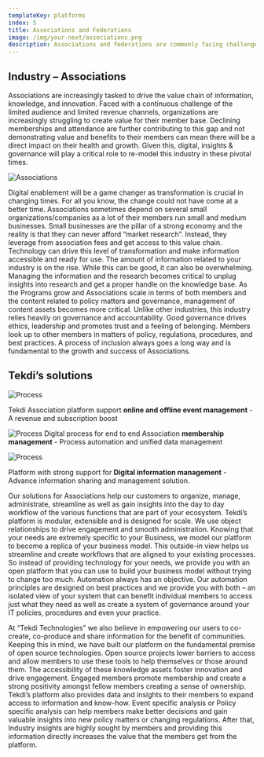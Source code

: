 ```yaml
---
templateKey: platforms
index: 5
title: Associations and Federations
image: /img/your-next/associations.png
description: Associations and federations are commonly facing challenges with creating value to their members and improving member stickiness along with limited revenue sources. In this era, Digital enablement by associations and federations is playing a key role in the transformation of business processes. Our digital platform solution has certainly helped the associations in better organisation, management and administration of day to day and specific workflows and functions that are part of their ecosystem.
---
```

<!-- <style>
.tablelines table, .tablelines td, .tablelines th {
    border: 1px solid black; padding:10px;
    }
</style> -->


## **Industry – Associations**

Associations are increasingly tasked to drive the value chain of information, knowledge, and innovation. Faced with a continuous challenge of the limited audience and limited revenue channels, organizations are increasingly struggling to create value for their member base. Declining memberships and attendance are further contributing to this gap and not demonstrating value and benefits to their members can mean there will be a direct impact on their health and growth. Given this, digital, insights & governance will play a critical role to re-model this industry in these pivotal times.


![Associations](/img/your-next/associations-content-img.jpg)


Digital enablement will be a game changer as transformation is crucial in changing times. For all you know, the change could not have come at a better time. Associations sometimes depend on several small organizations/companies as a lot of their members run small and medium businesses. Small businesses are the pillar of a strong economy and the reality is that they can never afford “market research”. Instead, they leverage from association fees and get access to this value chain. Technology can drive this level of transformation and make information accessible and ready for use. The amount of information related to your industry is on the rise. While this can be good, it can also be overwhelming. Managing the information and the research becomes critical to unplug insights into research and get a proper handle on the knowledge base. As the Programs grow and Associations scale in terms of both members and the content related to policy matters and governance, management of content assets becomes more critical. Unlike other industries, this industry relies heavily on governance and accountability. Good governance drives ethics, leadership and promotes trust and a feeling of belonging. Members look up to other members in matters of policy, regulations, procedures, and best practices.  A process of inclusion always goes a long way and is fundamental to the growth and success of Associations. 

## **Tekdi’s solutions**

<div class="row">
<div class="col-md-4">

![Process](/img/your-next/association-event-mgmt.jpg)

Tekdi Association platform support **online and offline event management** - A revenue and subscription boost

</div>
<div class="col-md-4">

  ![Process](/img/your-next/association-digital-info-mgmt.jpg/img/your-next/association-register.jpg)
  Digital process for end to end Association **membership management** - Process automation and unified data management
</div>
<div class="col-md-4">

  ![Process](/img/your-next/association-digital-info-mgmt.jpg)

  Platform with strong support for  **Digital information management** - Advance information sharing and management solution.
</div>
</div>

Our solutions for Associations help our customers to organize, manage, administrate, streamline as well as gain insights into the day to day workflow of the various functions that are part of your ecosystem. Tekdi’s platform is modular, extensible and is designed for scale. We use object relationships to drive engagement and smooth administration. Knowing that your needs are extremely specific to your Business, we model our platform to become a replica of your business model. This outside-in view helps us streamline and create workflows that are aligned to your existing processes. So instead of providing technology for your needs, we provide you with an open platform that you can use to build your business model without trying to change too much. Automation always has an objective. Our automation principles are designed on best practices and we provide you with both – an isolated view of your system that can benefit individual members to access just what they need as well as create a system of governance around your IT policies, procedures and even your practice. 

At “Tekdi Technologies” we also believe in empowering our users to co-create, co-produce and share information for the benefit of communities. Keeping this in mind, we have built our platform on the fundamental premise of open source technologies. Open source projects lower barriers to access and allow members to use these tools to help themselves or those around them. The accessibility of these knowledge assets foster innovation and drive engagement. Engaged members promote membership and create a strong positivity amongst fellow members creating a sense of ownership. Tekdi’s platform also provides data and insights to their members to expand access to information and know-how. Event specific analysis or Policy specific analysis can help members make better decisions and gain valuable insights into new policy matters or changing regulations. After that, Industry insights are highly sought by members and providing this information directly increases the value that the members get from the platform. 
